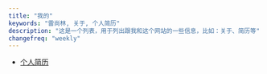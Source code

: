```yaml
---
title: "我的"
keywords: "雷尚林, 关于, 个人简历"
description: "这是一个列表，用于列出跟我和这个网站的一些信息，比如：关于、简历等"
changefreq: "weekly"
---
```


- [个人简历](/zh-CN/me/resume.md)